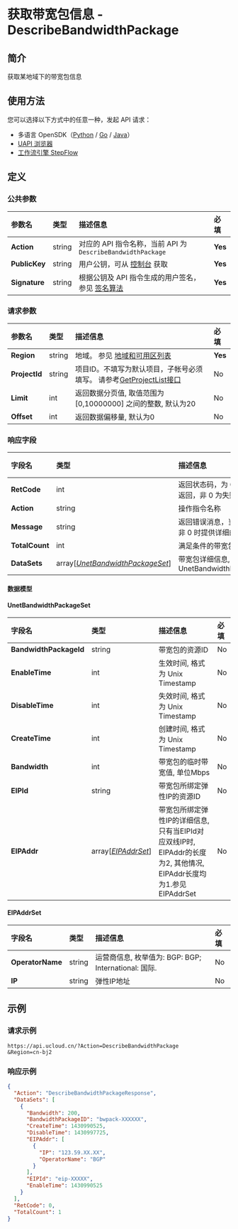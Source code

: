 # 获取带宽包信息 - DescribeBandwidthPackage

## 简介

获取某地域下的带宽包信息





## 使用方法

您可以选择以下方式中的任意一种，发起 API 请求：
- 多语言 OpenSDK（[Python](https://github.com/ucloud/ucloud-sdk-python3) / [Go](https://github.com/ucloud/ucloud-sdk-go) / [Java](https://github.com/ucloud/ucloud-sdk-java)）
- [UAPI 浏览器](https://console.ucloud.cn/uapi/detail?id=DescribeBandwidthPackage)
- [工作流引擎 StepFlow](https://console.ucloud.cn/stepflow/manage/)

## 定义

### 公共参数

| 参数名 | 类型 | 描述信息 | 必填 |
|:---|:---|:---|:---|
| **Action**     | string  | 对应的 API 指令名称，当前 API 为 `DescribeBandwidthPackage`                        | **Yes** |
| **PublicKey**  | string  | 用户公钥，可从 [控制台](https://console.ucloud.cn/uapi/apikey) 获取                                             | **Yes** |
| **Signature**  | string  | 根据公钥及 API 指令生成的用户签名，参见 [签名算法](api/summary/signature.md)  | **Yes** |

### 请求参数

| 参数名 | 类型 | 描述信息 | 必填 |
|:---|:---|:---|:---|
| **Region** | string | 地域。 参见 [地域和可用区列表](api/summary/regionlist) |**Yes**|
| **ProjectId** | string | 项目ID。不填写为默认项目，子帐号必须填写。 请参考[GetProjectList接口](api/summary/get_project_list) |No|
| **Limit** | int | 返回数据分页值, 取值范围为 [0,10000000] 之间的整数, 默认为20 |No|
| **Offset** | int | 返回数据偏移量, 默认为0 |No|

### 响应字段

| 字段名 | 类型 | 描述信息 | 必填 |
|:---|:---|:---|:---|
| **RetCode** | int | 返回状态码，为 0 则为成功返回，非 0 为失败 |**Yes**|
| **Action** | string | 操作指令名称 |**Yes**|
| **Message** | string | 返回错误消息，当 `RetCode` 非 0 时提供详细的描述信息 |No|
| **TotalCount** | int | 满足条件的带宽包总数 |No|
| **DataSets** | array[[*UnetBandwidthPackageSet*](#UnetBandwidthPackageSet)] | 带宽包详细信息, 参见 UnetBandwidthPackageSet |No|

#### 数据模型


#### UnetBandwidthPackageSet

| 字段名 | 类型 | 描述信息 | 必填 |
|:---|:---|:---|:---|
| **BandwidthPackageId** | string | 带宽包的资源ID |No|
| **EnableTime** | int | 生效时间, 格式为 Unix Timestamp |No|
| **DisableTime** | int | 失效时间, 格式为 Unix Timestamp |No|
| **CreateTime** | int | 创建时间, 格式为 Unix Timestamp |No|
| **Bandwidth** | int | 带宽包的临时带宽值, 单位Mbps |No|
| **EIPId** | string | 带宽包所绑定弹性IP的资源ID |No|
| **EIPAddr** | array[[*EIPAddrSet*](#EIPAddrSet)] | 带宽包所绑定弹性IP的详细信息,只有当EIPId对应双线IP时, EIPAddr的长度为2, 其他情况, EIPAddr长度均为1.参见 EIPAddrSet |No|

#### EIPAddrSet

| 字段名 | 类型 | 描述信息 | 必填 |
|:---|:---|:---|:---|
| **OperatorName** | string | 运营商信息, 枚举值为:  BGP: BGP; International: 国际. |No|
| **IP** | string | 弹性IP地址 |No|

## 示例

### 请求示例
    
```
https://api.ucloud.cn/?Action=DescribeBandwidthPackage
&Region=cn-bj2
```

### 响应示例
    
```json
{
  "Action": "DescribeBandwidthPackageResponse",
  "DataSets": [
    {
      "Bandwidth": 200,
      "BandwidthPackageID": "bwpack-XXXXXX",
      "CreateTime": 1430990525,
      "DisableTime": 1430997725,
      "EIPAddr": [
        {
          "IP": "123.59.XX.XX",
          "OperatorName": "BGP"
        }
      ],
      "EIPId": "eip-XXXXX",
      "EnableTime": 1430990525
    }
  ],
  "RetCode": 0,
  "TotalCount": 1
}
```





